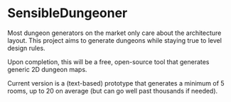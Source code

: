 # SensibleDungeoner
Most dungeon generators on the market only care about the architecture layout. This project aims to generate dungeons while staying true to level design rules.

Upon completion, this will be a free, open-source tool that generates generic 2D dungeon maps.

Current version is a (text-based) prototype that generates a minimum of 5 rooms, up to 20 on average (but can go well past thousands if needed).
